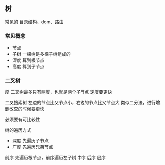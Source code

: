 ## 树

常见的
目录结构、dom、路由

### 常见概念
* 节点
* 子树 一棵树是多棵子树组成的
* 深度 算到根节点
* 高度 算到子节点

### 二叉树
度 二叉树最多只有两度，也就是两个子节点
速度要更快

二叉搜索树
左边的节点比父节点小，右边的节点比父节点大
类似二分法，进行增删改查的时候要更快

必须要有可比较性


树的遍历方式
* 深度 先遍历子节点
* 广度 先遍历兄弟节点

前序 先遍历根节点，前序遍历左子树
中序
后序
层序